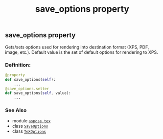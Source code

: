 ﻿---
title: save_options property
second_title: Aspose.TeX for Python via .NET API References
description: 
type: docs
weight: 140
url: /python-net/aspose.tex/texoptions/save_options/
is_root: false
---

## save_options property


Gets/sets options used for rendering into destination format (XPS, PDF, image, etc.).
Default value is the set of default options for rendering to XPS.
### Definition:
```python
@property
def save_options(self):
    ...
@save_options.setter
def save_options(self, value):
    ...
```

### See Also
* module [`aspose.tex`](../../)
* class [`SaveOptions`](/tex/python-net/aspose.tex.presentation/saveoptions)
* class [`TeXOptions`](/tex/python-net/aspose.tex/texoptions)
